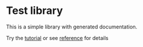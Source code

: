 <!--
  This document was generated from src/docs/README.md 
-->

# Test library

This is a simple library with generated documentation.

Try the [tutorial](.docs/tutorial.md) or see [reference](.docs/reference.md) for details
